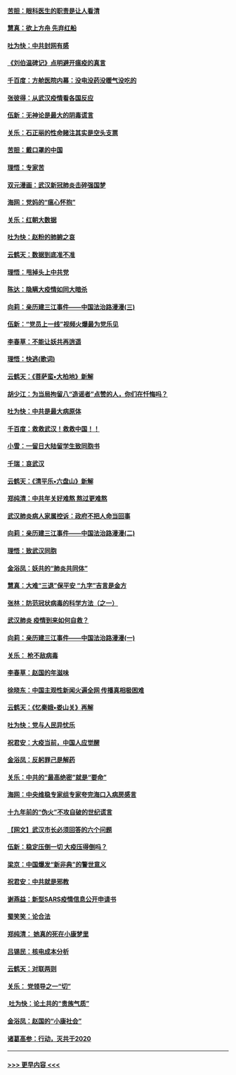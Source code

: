 #### [苦胆：眼科医生的职责是让人看清](../pages/nsc993/n11853840.md?t=02090633) 
#### [慧真：欲上方舟 先弃红船](../pages/nsc993/n11853483.md?t=02090633) 
#### [吐为快：中共封网有感](../pages/nsc993/n11852575.md?t=02090633) 
#### [《刘伯温碑记》点明避开瘟疫的真言](../pages/nsc993/n11852128.md?t=02090633) 
#### [千百度：方舱医院内幕：没电没药没暖气没吃的](../pages/nsc993/n11850211.md?t=02090633) 
#### [张彼得：从武汉疫情看各国反应](../pages/nsc993/n11850102.md?t=02090633) 
#### [伍新：无神论是最大的阴毒谎言](../pages/nsc993/n11846129.md?t=02090633) 
#### [关乐：石正丽的性命赌注其实是空头支票](../pages/nsc993/n11846109.md?t=02090633) 
#### [苦胆：戴口罩的中国](../pages/nsc993/n11845576.md?t=02090633) 
#### [理悟：专家苦](../pages/nsc993/n11845564.md?t=02090633) 
#### [双元漫画：武汉新冠肺炎击碎强国梦](../pages/nsc993/n11843320.md?t=02090633) 
#### [海网：党妈的“瘟心怀抱”](../pages/nsc993/n11840740.md?t=02090633) 
#### [关乐：红朝大数据](../pages/nsc993/n11840675.md?t=02090633) 
#### [吐为快：赵粉的肺腑之哀](../pages/nsc993/n11840618.md?t=02090633) 
#### [云鹤天：数据到底准不准](../pages/nsc993/n11840325.md?t=02090633) 
#### [理悟：甩掉头上中共党](../pages/nsc993/n11838826.md?t=02090633) 
#### [陈达：隐瞒大疫情如同大暗杀](../pages/nsc993/n11838771.md?t=02090633) 
#### [向莉：亲历建三江事件——中国法治路漫漫(三)](../pages/nsc993/n11831825.md?t=02090633) 
#### [伍新：“党员上一线”视频火爆最为党乐见](../pages/nsc993/n11838200.md?t=02090633) 
#### [李春草：不能让妖共再逍遥](../pages/nsc993/n11838102.md?t=02090633) 
#### [理悟：快逃(歌词)](../pages/nsc993/n11838083.md?t=02090633) 
#### [云鹤天：《菩萨蛮▪大柏地》新解](../pages/nsc993/n11838059.md?t=02090633) 
#### [胡少江：为当局拘留八“造谣者”点赞的人，你们在忏悔吗？](../pages/nsc993/n11836801.md?t=02090633) 
#### [吐为快：中共是最大病原体](../pages/nsc993/n11836748.md?t=02090633) 
#### [千百度：救救武汉！救救中国！！](../pages/nsc993/n11836145.md?t=02090633) 
#### [小雪：一留日大陆留学生致同胞书](../pages/nsc993/n11834624.md?t=02090633) 
#### [千瑞：哀武汉](../pages/nsc993/n11833647.md?t=02090633) 
#### [云鹤天：《清平乐▪六盘山》新解](../pages/nsc993/n11833611.md?t=02090633) 
#### [郑纯清：中共年关好难熬 熬过更难熬](../pages/nsc993/n11833489.md?t=02090633) 
#### [武汉肺炎病人家属控诉：政府不把人命当回事](../pages/nsc993/n11833205.md?t=02090633) 
#### [向莉：亲历建三江事件——中国法治路漫漫(二)](../pages/nsc993/n11829102.md?t=02090633) 
#### [理悟：致武汉同胞](../pages/nsc993/n11831522.md?t=02090633) 
#### [金浴凤：妖共的“肺炎共同体”](../pages/nsc993/n11829448.md?t=02090633) 
#### [慧真：大难“三退”保平安 “九字”吉言是金方](../pages/nsc993/n11829501.md?t=02090633) 
#### [张林：防范冠状病毒的科学方法（之一）](../pages/nsc993/n11828618.md?t=02090633) 
#### [武汉肺炎 疫情到来如何自救？](../pages/nsc993/n11827632.md?t=02090633) 
#### [向莉：亲历建三江事件——中国法治路漫漫(一)](../pages/nsc993/n11827190.md?t=02090633) 
#### [关乐： 枪不敌病毒](../pages/nsc993/n11826746.md?t=02090633) 
#### [李春草：赵国的年滋味](../pages/nsc993/n11826321.md?t=02090633) 
#### [徐晓东：中国主观性新闻火遍全网 传播真相极困难](../pages/nsc993/n11826508.md?t=02090633) 
#### [云鹤天：《忆秦娥▪娄山关》再解](../pages/nsc993/n11824682.md?t=02090633) 
#### [吐为快：党与人民异忧乐](../pages/nsc993/n11824660.md?t=02090633) 
#### [祝君安：大疫当前，中国人应觉醒](../pages/nsc993/n11821946.md?t=02090633) 
#### [金浴凤：反躬罪己是解药](../pages/nsc993/n11820280.md?t=02090633) 
#### [关乐：中共的“最高绝密”就是“要命”](../pages/nsc993/n11816946.md?t=02090633) 
#### [海网：中央维稳专家组专家夸完海口入病房感言](../pages/nsc993/n11815138.md?t=02090633) 
#### [十九年前的“伪火”不攻自破的世纪谎言](../pages/nsc993/n11813238.md?t=02090633) 
#### [【网文】武汉市长必须回答的六个问题](../pages/nsc993/n11813848.md?t=02090633) 
#### [伍新：稳定压倒一切 大疫压得倒吗？](../pages/nsc993/n11812634.md?t=02090633) 
#### [梁京：中国爆发“新非典”的警世意义](../pages/nsc993/n11812554.md?t=02090633) 
#### [祝君安：中共就是邪教](../pages/nsc993/n11812431.md?t=02090633) 
#### [谢燕益：新型SARS疫情信息公开申请书](../pages/nsc993/n11808840.md?t=02090633) 
#### [蜀笑笑：论合法](../pages/nsc993/n11808064.md?t=02090633) 
#### [郑纯清： 她真的死在小康梦里](../pages/nsc993/n11806623.md?t=02090633) 
#### [吕锡民：核电成本分析](../pages/nsc993/n11806284.md?t=02090633) 
#### [云鹤天：对联两则](../pages/nsc993/n11805957.md?t=02090633) 
#### [关乐： 党领导之一“切”](../pages/nsc993/n11804505.md?t=02090633) 
#### [ 吐为快：论土共的“贵族气质”](../pages/nsc993/n11804490.md?t=02090633) 
#### [金浴凤：赵国的“小康社会”](../pages/nsc993/n11804452.md?t=02090633) 
#### [诸葛高参：行动，灭共于2020](../pages/nsc993/n11804120.md?t=02090633) 

----
#### [ >>> 更早内容 <<< ](../indexes/nsc993-earlier.md)
